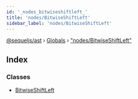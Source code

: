 ```yaml
---
id: '_nodes_bitwiseshiftleft_'
title: 'nodes/BitwiseShiftLeft'
sidebar_label: 'nodes/BitwiseShiftLeft'
---
```


[@sequeljs/ast](../index.md) › [Globals](../globals.md) ›
["nodes/BitwiseShiftLeft"](_nodes_bitwiseshiftleft_.md)

## Index

### Classes

- [BitwiseShiftLeft](../classes/_nodes_bitwiseshiftleft_.bitwiseshiftleft.md)
